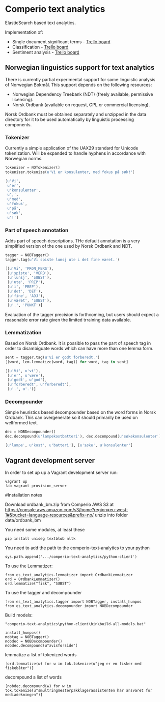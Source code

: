 # Comperio text analytics

ElasticSearch based text analytics.

Implementation of:

* Single document significant terms - [Trello board](https://trello.com/c/nrO8QIp9)
* Classification - [Trello board](https://trello.com/c/PU7XqsTi)
* Sentiment analysis - [Trello board](https://trello.com/c/C8H5fBcJ)

## Norwegian linguistics support for text analytics

There is currently partial experimental support for some linguistic analysis of Norwegian Bokmål. This
support depends on the following resources:

* Norwegian Dependency Treebank (NDT) (freely available, permissive licensing).
* Norsk Ordbank (available on request, GPL or commercial licensing).

Norsk Ordbank must be obtained separately and unzipped in the data directory for it to be used automatically
by linguistic processing components.

### Tokenizer

Currently a simple application of the UAX29 standard for Unicode tokenization. Will be expanded to handle hyphens
in accordance with Norwegian norms.

```python
tokenizer = NOTokenizer()
tokenizer.tokenize(u'Vi er konsulenter, med fokus på søk!')

[u'Vi',
 u'er',
 u'konsulenter',
 u',',
 u'med',
 u'fokus',
 u'på',
 u'søk',
 u'!']
```

### Part of speech annotation

Adds part of speech descriptions. THe default annotation is a very simplified version of the one used by Norsk Ordbank
and NDT.

```python
tagger = NOBTagger()
tagger.tag(u'Vi spiste lunsj ute i det fine været.')

[(u'Vi', 'PRON_PERS'),
 (u'spiste', 'VERB'),
 (u'lunsj', 'SUBST'),
 (u'ute', 'PREP'),
 (u'i', 'PREP'),
 (u'det', 'DET'),
 (u'fine', 'ADJ'),
 (u'været', 'SUBST'),
 (u'.', 'PUNKT')]
```

Evaluation of the tagger precision is forthcoming, but users should expect a reasonable error rate given the
limited trraining data available.

### Lemmatization

Based on Norsk Ordbank. It is possible to pass the part of speech tag in order to disambiguate words which can
have more than one lemma form.

```python
sent = tagger.tag(u'Vi er godt forberedt.')
[(word, lem.lemmatize(word, tag)) for word, tag in sent]

[(u'Vi', u'vi'),
 (u'er', u'være'),
 (u'godt', u'god'),
 (u'forberedt', u'forberedt'),
 (u'.', u'.')]
```

### Decompounder

Simple heuristics based decompounder based on the word forms in Norsk Ordbank. This can overgenerate so it should
primarily be used on wellformed text.

```python
dec = NOBDecompounder()
dec.decompound(u'lampekostbatteri'), dec.decompound(u'søkekonsulenter')

[u'lampe', u'kost', u'batteri'], [u'søke', u'konsulenter']
```

## Vagrant development server

In order to set up up a Vagrant development server run:

```
vagrant up
fab vagrant provision_server
```


#Installation notes

Download ordbank_bm.zip from Comperio AWS S3 at https://console.aws.amazon.com/s3/home?region=eu-west-1#&bucket=language-resources&prefix=no/
unzip into folder data/ordbank_bm

You need some modules, at least these

    pip install uniseg textblob nltk 

You need to add the path to the comperio-text-analytics to your python

    sys.path.append('.../comperio-text-analytics/python-client')


To use the Lemmatizer:

    from es_text_analytics.lemmatizer import OrdbankLemmatizer
    ord = OrdbankLemmatizer()
    ord.lemmatize("fisk", "SUBST")

To use the tagger and decompounder

    from es_text_analytics.tagger import NOBTagger, install_hunpos
    from es_text_analytics.decompounder import NOBDecompounder

Build models:

    "comperio-text-analytics\python-client\bin\build-all-models.bat"

    install_hunpos()
    nobtag = NOBTagger()
    nobdec = NOBDecompounder()
    nobdec.decompound(u"avisforside")

lemmatize a list of tokenized words

    [ord.lemmatize(w) for w in tok.tokenize(u"jeg er en fisker med fiskebåter")] 

decompound a list of words

    [nobdec.decompound(w) for w in tok.tokenize(u"smultringmesterpakklagerassistenten har ansvaret for mediadekningen")] 